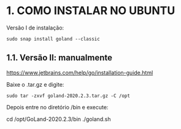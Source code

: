 # 1. COMO INSTALAR NO UBUNTU

Versão I de instalação:

```
sudo snap install goland --classic
```

## 1.1. Versão II: manualmente

https://www.jetbrains.com/help/go/installation-guide.html


Baixe o .tar.gz e digite:

```
sudo tar -zxvf goland-2020.2.3.tar.gz -C /opt
```

Depois entre no diretório /bin e execute:

cd /opt/GoLand-2020.2.3/bin
./goland.sh
